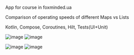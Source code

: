 App for course in foxminded.ua

Comparison of operating speeds of different Maps vs Lists

Kotlin, Compose, Coroutines, Hilt, Tests(UI+Unit)

![image](https://github.com/MaScFx/Foxminded_MapsVsLists_Kotlin/assets/29680867/149e4869-e5e0-49e6-8383-d39fb6b6060a)
![image](https://github.com/MaScFx/Foxminded_MapsVsLists_Kotlin/assets/29680867/11d1d298-24bb-4c3d-b5ed-064322c895b5)


![image](https://github.com/MaScFx/Foxminded_MapsVsLists_Kotlin/assets/29680867/23c43158-c72c-42a2-a7dc-3fe26c0a69d6)
![image](https://github.com/MaScFx/Foxminded_MapsVsLists_Kotlin/assets/29680867/95628207-7956-4c8b-ac62-8a9b906afd5d)


